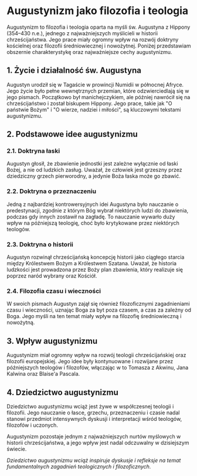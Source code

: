 # Augustynizm jako filozofia i teologia

Augustynizm to filozofia i teologia oparta na myśli św. Augustyna z Hippony (354–430 n.e.), jednego z najważniejszych myślicieli w historii chrześcijaństwa. Jego prace miały ogromny wpływ na rozwój doktryny kościelnej oraz filozofii średniowiecznej i nowożytnej. Poniżej przedstawiam obszernie charakterystykę oraz najważniejsze cechy augustynizmu.

## 1. **Życie i działalność św. Augustyna**

Augustyn urodził się w Tagaście w prowincji Numidii w północnej Afryce. Jego życie było pełne wewnętrznych przemian, które odzwierciedlają się w jego pismach. Początkowo był manichejczykiem, ale później nawrócił się na chrześcijaństwo i został biskupem Hippony. Jego prace, takie jak "O państwie Bożym" i "O wierze, nadziei i miłości", są kluczowymi tekstami augustynizmu.

## 2. **Podstawowe idee augustynizmu**

### 2.1. **Doktryna łaski**

Augustyn głosił, że zbawienie jednostki jest zależne wyłącznie od łaski Bożej, a nie od ludzkich zasług. Uważał, że człowiek jest grzeszny przez dziedziczny grzech pierworodny, a jedynie Boża łaska może go zbawić.

### 2.2. **Doktryna o przeznaczeniu**

Jedną z najbardziej kontrowersyjnych idei Augustyna było nauczanie o predestynacji, zgodnie z którym Bóg wybrał niektórych ludzi do zbawienia, podczas gdy innych zostawił na zagładę. To nauczanie wywarło duży wpływ na późniejszą teologię, choć było krytykowane przez niektórych teologów.

### 2.3. **Doktryna o historii**

Augustyn rozwinął chrześcijańską koncepcję historii jako ciągłego starcia między Królestwem Bożym a Królestwem Szatana. Uważał, że historia ludzkości jest prowadzona przez Boży plan zbawienia, który realizuje się poprzez naród wybrany oraz Kościół.

### 2.4. **Filozofia czasu i wieczności**

W swoich pismach Augustyn zajął się również filozoficznymi zagadnieniami czasu i wieczności, uznając Boga za byt poza czasem, a czas za zależny od Boga. Jego myśli na ten temat miały wpływ na filozofię średniowieczną i nowożytną.

## 3. **Wpływ augustynizmu**

Augustynizm miał ogromny wpływ na rozwój teologii chrześcijańskiej oraz filozofii europejskiej. Jego idee były kontynuowane i rozwijane przez późniejszych teologów i filozofów, włączając w to Tomasza z Akwinu, Jana Kalwina oraz Blaise'a Pascala. 

## 4. **Dziedzictwo augustynizmu**

Dziedzictwo augustynizmu wciąż jest żywe w współczesnej teologii i filozofii. Jego nauczanie o łasce, grzechu, przeznaczeniu i czasie nadal stanowi przedmiot intensywnych dyskusji i interpretacji wśród teologów, filozofów i uczonych.

Augustynizm pozostaje jednym z najważniejszych nurtów myślowych w historii chrześcijaństwa, a jego wpływ jest nadal odczuwalny w dzisiejszym świecie.

*Dziedzictwo augustynizmu wciąż inspiruje dyskusje i refleksje na temat fundamentalnych zagadnień teologicznych i filozoficznych.*
